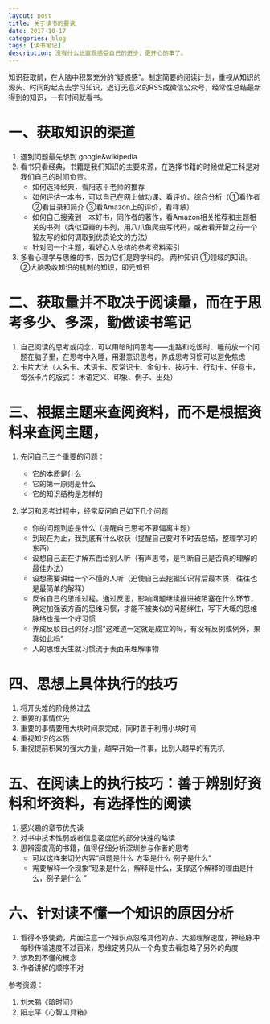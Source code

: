 ```yaml
---
layout: post
title: 关于读书的要诀
date: 2017-10-17
categories: blog
tags: [读书笔记]
description: 没有什么比直观感受自己的进步，更开心的事了。
---
```



知识获取前，在大脑中积累充分的“疑惑感”。制定简要的阅读计划，重视从知识的源头、时间的起点去学习知识，退订无意义的RSS或微信公众号，经常性总结最新得到的知识，一有时间就看书。

# 一、获取知识的渠道
1. 遇到问题最先想到 google&wikipedia
2. 看书只看经典，书籍是我们知识的主要来源，在选择书籍的时候做足工科是对我们自己的时间负责。
	* 如何选择经典，看阳志平老师的推荐
	* 如何评估一本书，可以自己在网上做功课、看评价、综合分析（①看作者 ②看目录和简介 ③看Amazon上的评价，看样章）
	* 如何自己搜索到一本好书，同作者的著作，看Amazon相关推荐和主题相关的书列（类似豆瓣的书列，用八爪鱼爬虫写代码，或者看开智之前一个智友写的如何调取到优质论文的方法）
	* 针对同一个主题，看好心人总结的参考资料索引
3. 多看心理学与思维的书，因为它们是跨学科的。 两种知识 ①领域的知识。②大脑吸收知识的机制的知识，即元知识

# 二、获取量并不取决于阅读量，而在于思考多少、多深，勤做读书笔记
1. 自己阅读的思考或闪念，可以用暗时间思考——走路和吃饭时、睡前放一个问题在脑子里，在思考中入睡，用潜意识思考，养成思考习惯可以避免焦虑
2. 卡片大法（人名卡、术语卡、反常识卡、金句卡、技巧卡、行动卡、任意卡，每张卡片的版式： 术语定义、印象、例子、出处）

# 三、根据主题来查阅资料，而不是根据资料来查阅主题，
1. 先问自己三个重要的问题：
   * 它的本质是什么
   * 它的第一原则是什么
   * 它的知识结构是怎样的

2. 学习和思考过程中，经常反问自己如下几个问题
   * 你的问题到底是什么（提醒自己思考不要偏离主题）
   * 到现在为止，我到底有什么收获（提醒自己要时不时去总结，整理学习的东西）
   * 设想自己正在讲解东西给别人听（有声思考，是判断自己是否真的理解的最佳办法）
   * 设想需要讲给一个不懂的人听（迫使自己去挖掘知识背后最本质、往往也是最简单的解释）
   * 反省自己的思维过程。通过反思，影响问题继续推进被阻塞在什么环节，确定加强该方面的思维习惯，才能不被类似的问题绊住，写下大概的思维脉络也是一个好习惯
   * 养成反驳自己的好习惯“这难道一定就是成立的吗，有没有反例或例外，果真如此吗”
   * 人的思维天生就习惯流于表面来理解事物

# 四、思想上具体执行的技巧
1. 将开头难的阶段熬过去
2. 重要的事情优先
3. 重要的事情要用大块时间来完成，同时善于利用小块时间
4. 重视知识的本质
5. 重视提前积累的强大力量，越早开始一件事，比别人越早的有先机

# 五、在阅读上的执行技巧：善于辨别好资料和坏资料，有选择性的阅读
1. 感兴趣的章节优先读
2. 对书中技术性弱或者信息密度低的部分快速的略读
3. 思辨密度高的书籍，值得仔细分析深圳参与作者的思考
    * 可以这样来切分内容“问题是什么 方案是什么 例子是什么”
    * 需要解释一个现象“现象是什么，解释是什么，支撑这个解释的理由是什么，例子是什么 ”


# 六、针对读不懂一个知识的原因分析
1. 看得不够使劲，片面注意一个知识点忽略其他的点、大脑理解速度，神经脉冲每秒传输速度不过百米，思维定势只从一个角度去看忽略了另外的角度
2. 涉及到不懂的概念
3. 作者讲解的顺序不对


参考资源：
1. 刘未鹏《暗时间》
2. 阳志平《心智工具箱》
